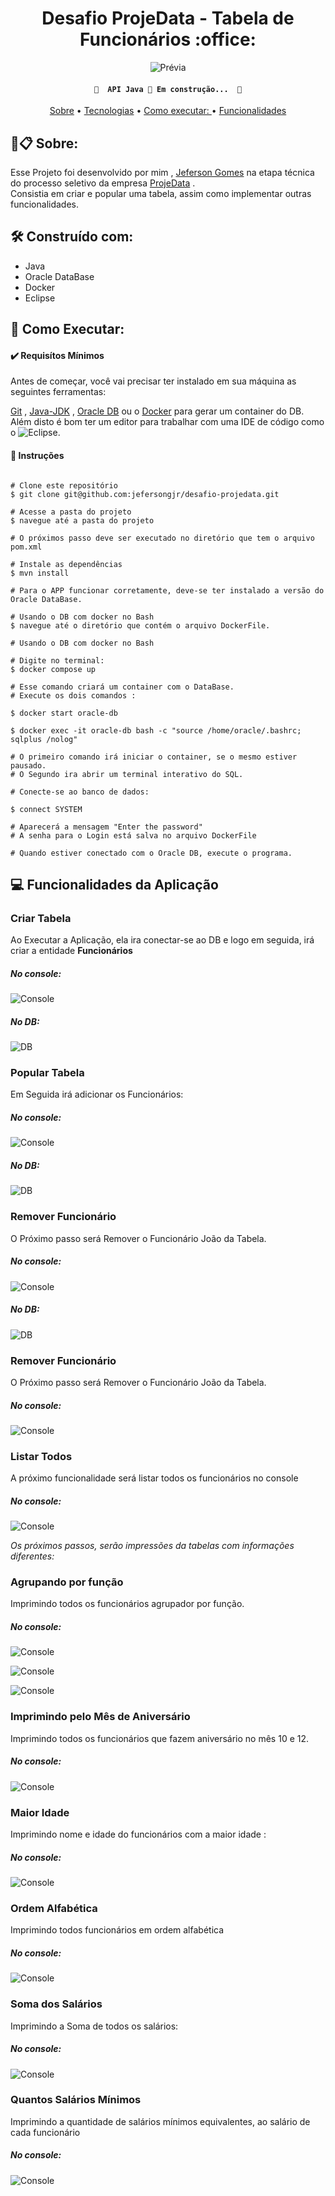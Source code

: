 <h1 align="center">Desafio ProjeData - Tabela de Funcionários :office: </h1>


<div align="center">

![Prévia](https://github.com/jefersongjr/desafio-projedata/blob/main/images/java_capa.jpg)

</div>

<h4 align="center"> 
	
	🚧  API Java 🚀 Em construção...  🚧
</h4>

<p align="center">
 <a href="#sobre">Sobre</a> • 
 <a href="#ferramentas">Tecnologias</a> • 
 <a href="#requisitos">Como executar: </a> • 
 <a href="#funcionalidades">Funcionalidades</a> 
</p>

<h2 id="sobre"> 🚀📋 Sobre: </h2>

Esse Projeto foi desenvolvido por mim , [Jeferson Gomes](https://www.linkedin.com/in/jefersongjr/)
na etapa técnica do processo seletivo da empresa [ProjeData](https://www.linkedin.com/company/projedata/) . <br>
Consistia em criar e popular uma tabela, assim como implementar outras funcionalidades.<br>

<h2 id="ferramentas"> 🛠️ Construído com: </h2>

* Java
* Oracle DataBase
* Docker
* Eclipse

<h2 id="requisitos"> 📖 Como Executar: </h2>

<h4> ✔️ Requisítos Mínimos </h4>

Antes de começar, você vai precisar ter instalado em sua máquina as seguintes ferramentas:

[Git](https://git-scm.com) , [Java-JDK](https://www.oracle.com/java/technologies/downloads/) ,
[Oracle DB](https://www.oracle.com/database/) ou o [Docker](https://docs.docker.com/get-docker/) para gerar um container do DB. <br>
Além disto é bom ter um editor para trabalhar com uma IDE de código como o ![Eclipse](https://www.eclipse.org/downloads/).


<h4> 📔 Instruções </h4>

```

# Clone este repositório
$ git clone git@github.com:jefersongjr/desafio-projedata.git

# Acesse a pasta do projeto
$ navegue até a pasta do projeto

# O próximos passo deve ser executado no diretório que tem o arquivo pom.xml

# Instale as dependências
$ mvn install

# Para o APP funcionar corretamente, deve-se ter instalado a versão do Oracle DataBase.

# Usando o DB com docker no Bash
$ navegue até o diretório que contém o arquivo DockerFile.

# Usando o DB com docker no Bash

# Digite no terminal:
$ docker compose up

# Esse comando criará um container com o DataBase.
# Execute os dois comandos :

$ docker start oracle-db

$ docker exec -it oracle-db bash -c "source /home/oracle/.bashrc; sqlplus /nolog" 

# O primeiro comando irá iniciar o container, se o mesmo estiver pausado.
# O Segundo ira abrir um terminal interativo do SQL.

# Conecte-se ao banco de dados:

$ connect SYSTEM

# Aparecerá a mensagem "Enter the password"
# A senha para o Login está salva no arquivo DockerFile

# Quando estiver conectado com o Oracle DB, execute o programa.

```

<h2 id="funcionalidades"> 💻 Funcionalidades da Aplicação </h2>

<h3> Criar Tabela </h3>

Ao Executar a Aplicação, ela ira conectar-se ao DB e
logo em seguida, irá criar a entidade <b> Funcionários </b>


<h5> No console: </h5>

 ![Console](https://github.com/jefersongjr/desafio-projedata/blob/main/images/tabelaCriadaConsole.jpg)
 
 
<h5> No DB: </h5>

 ![DB]( https://github.com/jefersongjr/desafio-projedata/blob/main/images/dbCriar.jpg)
 
 <h3> Popular Tabela </h3>

Em Seguida irá adicionar os Funcionários:

<h5> No console: </h5>

 ![Console](https://github.com/jefersongjr/desafio-projedata/blob/main/images/inserirConsole.jpg)
 
 
<h5> No DB: </h5>

 ![DB](https://github.com/jefersongjr/desafio-projedata/blob/main/images/inserirDb.jpg)


<h3> Remover Funcionário </h3>

O Próximo passo será Remover o Funcionário João da Tabela.


<h5> No console: </h5>

 ![Console](https://github.com/jefersongjr/desafio-projedata/blob/main/images/excluirConsole.jpg)
 
 
<h5> No DB: </h5>

 ![DB](https://github.com/jefersongjr/desafio-projedata/blob/main/images/removerDb.jpg)
 
 
 <h3> Remover Funcionário </h3>

O Próximo passo será Remover o Funcionário João da Tabela.


<h5> No console: </h5>

 ![Console](https://github.com/jefersongjr/desafio-projedata/blob/main/images/excluirConsole.jpg)
 
  
 <h3> Listar Todos </h3>

A próximo funcionalidade será listar todos os funcionários no console

<h5> No console: </h5>

 ![Console](https://github.com/jefersongjr/desafio-projedata/blob/main/images/imprimindoTodosConsole.jpg)
 
 
 <i> Os próximos passos, serão impressões da tabelas com informações diferentes: </i>
 
 <h3> Agrupando por função </h3>

Imprimindo todos os funcionários agrupador por função.

<h5> No console: </h5>

 ![Console](https://github.com/jefersongjr/desafio-projedata/blob/main/images/imprimindoFUncao1.jpg)
 
 ![Console](https://github.com/jefersongjr/desafio-projedata/blob/main/images/imprimindoFUncao2.jpg)
  
 ![Console](https://github.com/jefersongjr/desafio-projedata/blob/main/images/imprimindoFUncao3.jpg)
 
  
 <h3> Imprimindo pelo Mês de Aniversário </h3>

Imprimindo todos os funcionários que fazem aniversário no mês 10 e 12.

<h5> No console: </h5>

 ![Console](https://github.com/jefersongjr/desafio-projedata/blob/main/images/listandoMesConsole.jpg)


 <h3> Maior Idade </h3>

Imprimindo nome e idade do funcionários com a maior idade :

<h5> No console: </h5>

 ![Console](https://github.com/jefersongjr/desafio-projedata/blob/main/images/maisVelho.jpg)



 <h3> Ordem Alfabética </h3>

Imprimindo todos funcionários em ordem alfabética

<h5> No console: </h5>

 ![Console](https://github.com/jefersongjr/desafio-projedata/blob/main/images/ordemAlfabética.jpg)


 <h3> Soma dos Salários </h3>

Imprimindo a Soma de todos os salários:

<h5> No console: </h5>

 ![Console](https://github.com/jefersongjr/desafio-projedata/blob/main/images/somaSalario.jpg)
 
  <h3> Quantos Salários Mínimos </h3>

Imprimindo a quantidade de salários mínimos equivalentes, ao salário de cada funcionário

<h5> No console: </h5>

 ![Console](https://github.com/jefersongjr/desafio-projedata/blob/main/images/salarioMin.jpg)
